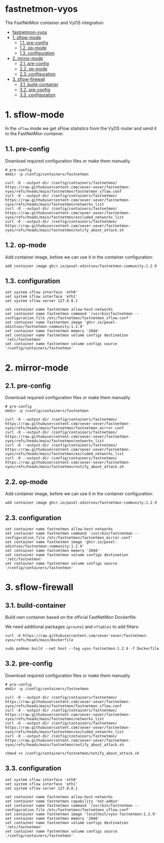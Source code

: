 # fastnetmon-vyos
The FastNetMon container and VyOS integration 
- [fastnetmon-vyos](#fastnetmon-vyos)
- [1. sflow-mode](#1-sflow-mode)
  - [1.1. pre-config](#11-pre-config)
  - [1.2. op-mode](#12-op-mode)
  - [1.3. configuration](#13-configuration)
- [2. mirror-mode](#2-mirror-mode)
  - [2.1. pre-config](#21-pre-config)
  - [2.2. op-mode](#22-op-mode)
  - [2.3. configuration](#23-configuration)
- [3. sflow-firewall](#3-sflow-firewall)
  - [3.1. build-container](#31-build-container)
  - [3.2. pre-config](#32-pre-config)
  - [3.3. configuration](#33-configuration)




# 1. sflow-mode

In the `sFlow` mode we get sFlow statistics from the VyOS router and send it to the FastNetMon container.
## 1.1. pre-config
Download required configuration files or make them manually.
```
# pre-config
mkdir -p /config/containers/fastnetmon

curl -O --output-dir /config/containers/fastnetmon/ https://raw.githubusercontent.com/sever-sever/fastnetmon-vyos/refs/heads/main/fastnetmon/fastnetmon_sflow.conf
curl -O --output-dir /config/containers/fastnetmon/ https://raw.githubusercontent.com/sever-sever/fastnetmon-vyos/refs/heads/main/fastnetmon/networks_list
curl -O --output-dir /config/containers/fastnetmon/ https://raw.githubusercontent.com/sever-sever/fastnetmon-vyos/refs/heads/main/fastnetmon/excluded_networks_list
curl -O --output-dir /config/containers/fastnetmon/ https://raw.githubusercontent.com/sever-sever/fastnetmon-vyos/refs/heads/main/fastnetmon/notify_about_attack.sh
```
## 1.2. op-mode
Add container image, before we can use it in the container configuration:
```
add container image ghcr.io/pavel-odintsov/fastnetmon-community:1.2.9
```
## 1.3. configuration
```
set system sflow interface 'eth0'
set system sflow interface 'eth1'
set system sflow server 127.0.0.1

set container name fastnetmon allow-host-networks
set container name fastnetmon command '/usr/bin/fastnetmon --configuration_file /etc/fastnetmon/fastnetmon_sflow.conf'
set container name fastnetmon image 'ghcr.io/pavel-odintsov/fastnetmon-community:1.2.9'
set container name fastnetmon memory '2048'
set container name fastnetmon volume configs destination '/etc/fastnetmon'
set container name fastnetmon volume configs source '/config/containers/fastnetmon'
```
# 2. mirror-mode
## 2.1. pre-config
Download required configuration files or make them manually.
```
# pre-config
mkdir -p /config/containers/fastnetmon

curl -O --output-dir /config/containers/fastnetmon/ https://raw.githubusercontent.com/sever-sever/fastnetmon-vyos/refs/heads/main/fastnetmon/fastnetmon_mirror.conf
curl -O --output-dir /config/containers/fastnetmon/ https://raw.githubusercontent.com/sever-sever/fastnetmon-vyos/refs/heads/main/fastnetmon/networks_list
curl -O --output-dir /config/containers/fastnetmon/ https://raw.githubusercontent.com/sever-sever/fastnetmon-vyos/refs/heads/main/fastnetmon/excluded_networks_list
curl -O --output-dir /config/containers/fastnetmon/ https://raw.githubusercontent.com/sever-sever/fastnetmon-vyos/refs/heads/main/fastnetmon/notify_about_attack.sh
```
## 2.2. op-mode
Add container image, before we can use it in the container configuration:
```
add container image ghcr.io/pavel-odintsov/fastnetmon-community:1.2.9
```
## 2.3. configuration
```
set container name fastnetmon allow-host-networks
set container name fastnetmon command '/usr/bin/fastnetmon --configuration_file /etc/fastnetmon/fastnetmon_mirror.conf'
set container name fastnetmon image 'ghcr.io/pavel-odintsov/fastnetmon-community:1.2.9'
set container name fastnetmon memory '2048'
set container name fastnetmon volume configs destination '/etc/fastnetmon'
set container name fastnetmon volume configs source '/config/containers/fastnetmon'
```
# 3. sflow-firewall
## 3.1. build-container
Build own container based on the official FastNetMon Dockerfile.

We need additional packages `iproute2` and `nftables` to add filters:
```
curl -O https://raw.githubusercontent.com/sever-sever/fastnetmon-vyos/refs/heads/main/Dockerfile

sudo podman build --net host --tag vyos-fastnetmon:1.2.9 -f Dockerfile
```
## 3.2. pre-config
Download required configuration files or make them manually.
```
# pre-config
mkdir -p /config/containers/fastnetmon

curl -O --output-dir /config/containers/fastnetmon/ https://raw.githubusercontent.com/sever-sever/fastnetmon-vyos/refs/heads/main/fastnetmon/fastnetmon_sflow.conf
curl -O --output-dir /config/containers/fastnetmon/ https://raw.githubusercontent.com/sever-sever/fastnetmon-vyos/refs/heads/main/fastnetmon/networks_list
curl -O --output-dir /config/containers/fastnetmon/ https://raw.githubusercontent.com/sever-sever/fastnetmon-vyos/refs/heads/main/fastnetmon/excluded_networks_list
curl -O --output-dir /config/containers/fastnetmon/ https://raw.githubusercontent.com/sever-sever/fastnetmon-vyos/refs/heads/main/fastnetmon/notify_about_attack.sh

chmod +x /config/containers/fastnetmon/notify_about_attack.sh
```
## 3.3. configuration
```
set system sflow interface 'eth0'
set system sflow interface 'eth1'
set system sflow server 127.0.0.1

set container name fastnetmon allow-host-networks
set container name fastnetmon capability 'net-admin'
set container name fastnetmon command '/usr/bin/fastnetmon --configuration_file /etc/fastnetmon/fastnetmon_sflow.conf'
set container name fastnetmon image 'localhost/vyos-fastnetmon:1.2.9'
set container name fastnetmon memory '2048'
set container name fastnetmon volume configs destination '/etc/fastnetmon'
set container name fastnetmon volume configs source '/config/containers/fastnetmon'
```

